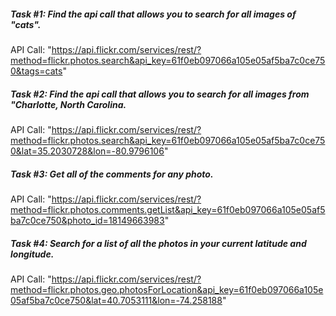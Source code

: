 ##### Task #1: Find the api call that allows you to search for all images of "cats".

API Call: "https://api.flickr.com/services/rest/?method=flickr.photos.search&api_key=61f0eb097066a105e05af5ba7c0ce750&tags=cats"

##### Task #2: Find the api call that allows you to search for all images from "Charlotte, North Carolina.

API Call: "https://api.flickr.com/services/rest/?method=flickr.photos.search&api_key=61f0eb097066a105e05af5ba7c0ce750&lat=35.2030728&lon=-80.9796106"

##### Task #3: Get all of the comments for any photo.

API Call: "https://api.flickr.com/services/rest/?method=flickr.photos.comments.getList&api_key=61f0eb097066a105e05af5ba7c0ce750&photo_id=18149663983"

##### Task #4: Search for a list of all the photos in your current latitude and longitude.

API Call: "https://api.flickr.com/services/rest/?method=flickr.photos.geo.photosForLocation&api_key=61f0eb097066a105e05af5ba7c0ce750&lat=40.7053111&lon=-74.258188"

